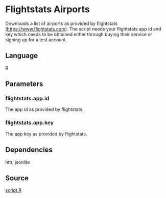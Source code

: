 # Flightstats Airports

Downloads a list of airports as provided by flightstats (https://www.flightstats.com). The script needs your flightstats app id and key which needs to be obtained either through buying their service or signing up for a test account.

## Language
R

## Parameters
### flightstats.app.id
The app id as provided by flightstats.
### flightstats.app.key
The app key as provided by flightstats.

## Dependencies
httr, jsonlite

## Source
[script.R](https://github.com/visokio/omniscope-custom-blocks/blob/master/Connectors/Flightstats/Airports/R/script.R)
